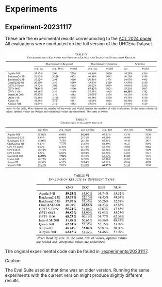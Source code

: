 # Experiments

## Experiment-20231117

These are the experimental results corresponding to the [ACL 2024 paper](https://aclanthology.org/2024.acl-long.288/). All evaluations were conducted on the full version of the UHGEvalDataset.

<p align="center"><img src="./experiments/20231117/images/discri_and_sel.png" alt=""></p>

<p align="center"><img src="./experiments/20231117/images/gen.png" alt=""></p>

<p align="center"><img src="./experiments/20231117/images/by_type.png" alt="" width="60%"></p>

The original experimental code can be found in [./experiments/20231117](./experiments/20231117).

> [!Caution]
> The Eval Suite used at that time was an older version. Running the same experiments with the current version might produce slightly different results.
